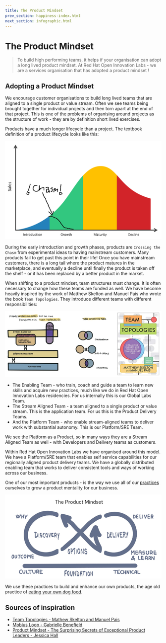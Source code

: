 ```yaml
---
title: The Product Mindset
prev_section: happiness-index.html
next_section: infographic.html
---
```


The Product Mindset
===================

> To build high performing teams, it helps if your organisation can adopt a long lived product mindset. At Red Hat Open Innovation Labs - we are a services organisation that has adopted a product mindset !

Adopting a Product Mindset
--------------------------

We encourage customer organisations to build long lived teams that are aligned to a single product or value stream. Often we see teams being brought together for individual projects and then torn apart at the end of that project. This is one of the problems of organising around projects as the structure of work - they are by definition short lived exercises.

Products have a much longer lifecycle than a project. The textbook definition of a product lifecycle looks like this:

![product-lifecycle.png](../images/product-lifecycle.png)

During the early introduction and growth phases, products are `Crossing the Chasm` from experimental ideas to having mainstream customers. Many products fail to get past this point in their life! Once you have mainstream customers, there is a long tail where the product matures in the marketplace, and eventually a decline until finally the product is taken off the shelf - or it has been replaced by a better product in the market.

When shifting to a product mindset, team structures must change. It is often necessary to change how these teams are funded as well. We have become heavily inspired by the work of Matthew Skelton and Manuel Pais who wrote the book `Team Topologies`. They introduce different teams with different responsibilities:

![product-mindset-team-topologies.png](../images/product-mindset-team-topologies.png)

- The Enabling Team - who train, coach and guide a team to learn new skills and acquire new practices, much like we do in Red Hat Open Innovation Labs residencies. For us internally this is our Global Labs Team.
- The Stream Aligned Team - a team aligned to a single product or value stream. This is the application team. For us this is the Product Delivery Teams.
- And the Platform Team - who enable stream-aligned teams to deliver work with substantial autonomy. This is our Platform/SRE Team.

We see the Platform as a Product, so in many ways they are a Stream Aligned Team as well - with Developers and Delivery teams as customers.

Within Red Hat Open Innovation Labs we have organised around this model. We have a Platform/SRE team that enables self service capabilities for our regionally aligned product delivery teams. We have a globally distributed enabling team that works to deliver consistent tools and ways of working across our business.

One of our most important products - is the way we use all of our [practices](https://openpracticelibrary.com/) ourselves to grow a product mentality for our business.

![product-mindset-mobious.png](../images/product-mindset-mobius.png)

We use these practices to build and enhance our own products, the age old practice of [eating your own dog food](https://en.wikipedia.org/wiki/Eating_your_own_dog_food).

Sources of inspiration
----------------------
* [Team Topologies - Mathew Skelton and Manuel Pais](https://teamtopologies.com/)
* [Mobius Loop - Gabrielle Benefield](http://www.mobiusloop.com/)
* [Product Mindset - The Surprising Secrets of Exceptional Product Leaders - Jessica Hall](https://www.youtube.com/watch?v=V1RiMIM8t0I)